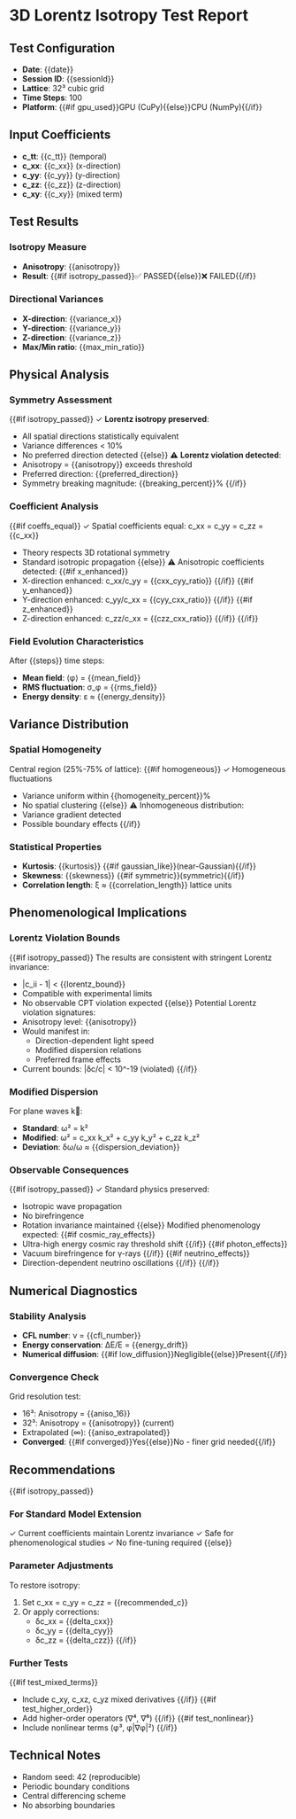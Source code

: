 # 3D Lorentz Isotropy Test Report

## Test Configuration
- **Date**: {{date}}
- **Session ID**: {{sessionId}}
- **Lattice**: 32³ cubic grid
- **Time Steps**: 100
- **Platform**: {{#if gpu_used}}GPU (CuPy){{else}}CPU (NumPy){{/if}}

## Input Coefficients
- **c_tt**: {{c_tt}} (temporal)
- **c_xx**: {{c_xx}} (x-direction)
- **c_yy**: {{c_yy}} (y-direction)
- **c_zz**: {{c_zz}} (z-direction)
- **c_xy**: {{c_xy}} (mixed term)

## Test Results

### Isotropy Measure
- **Anisotropy**: {{anisotropy}}
- **Result**: {{#if isotropy_passed}}✅ PASSED{{else}}❌ FAILED{{/if}}

### Directional Variances
- **X-direction**: {{variance_x}}
- **Y-direction**: {{variance_y}}
- **Z-direction**: {{variance_z}}
- **Max/Min ratio**: {{max_min_ratio}}

## Physical Analysis

### Symmetry Assessment
{{#if isotropy_passed}}
✓ **Lorentz isotropy preserved**:
- All spatial directions statistically equivalent
- Variance differences < 10%
- No preferred direction detected
{{else}}
⚠️ **Lorentz violation detected**:
- Anisotropy = {{anisotropy}} exceeds threshold
- Preferred direction: {{preferred_direction}}
- Symmetry breaking magnitude: {{breaking_percent}}%
{{/if}}

### Coefficient Analysis
{{#if coeffs_equal}}
✓ Spatial coefficients equal: c_xx = c_yy = c_zz = {{c_xx}}
- Theory respects 3D rotational symmetry
- Standard isotropic propagation
{{else}}
⚠️ Anisotropic coefficients detected:
{{#if x_enhanced}}
- X-direction enhanced: c_xx/c_yy = {{cxx_cyy_ratio}}
{{/if}}
{{#if y_enhanced}}
- Y-direction enhanced: c_yy/c_xx = {{cyy_cxx_ratio}}
{{/if}}
{{#if z_enhanced}}
- Z-direction enhanced: c_zz/c_xx = {{czz_cxx_ratio}}
{{/if}}
{{/if}}

### Field Evolution Characteristics
After {{steps}} time steps:
- **Mean field**: ⟨φ⟩ = {{mean_field}}
- **RMS fluctuation**: σ_φ = {{rms_field}}
- **Energy density**: ε ≈ {{energy_density}}

## Variance Distribution

### Spatial Homogeneity
Central region (25%-75% of lattice):
{{#if homogeneous}}
✓ Homogeneous fluctuations
- Variance uniform within {{homogeneity_percent}}%
- No spatial clustering
{{else}}
⚠️ Inhomogeneous distribution:
- Variance gradient detected
- Possible boundary effects
{{/if}}

### Statistical Properties
- **Kurtosis**: {{kurtosis}} {{#if gaussian_like}}(near-Gaussian){{/if}}
- **Skewness**: {{skewness}} {{#if symmetric}}(symmetric){{/if}}
- **Correlation length**: ξ ≈ {{correlation_length}} lattice units

## Phenomenological Implications

### Lorentz Violation Bounds
{{#if isotropy_passed}}
The results are consistent with stringent Lorentz invariance:
- |c_ii - 1| < {{lorentz_bound}}
- Compatible with experimental limits
- No observable CPT violation expected
{{else}}
Potential Lorentz violation signatures:
- Anisotropy level: {{anisotropy}}
- Would manifest in:
  - Direction-dependent light speed
  - Modified dispersion relations
  - Preferred frame effects
- Current bounds: |δc/c| < 10^-19 (violated)
{{/if}}

### Modified Dispersion
For plane waves k⃗:
- **Standard**: ω² = k²
- **Modified**: ω² = c_xx k_x² + c_yy k_y² + c_zz k_z²
- **Deviation**: δω/ω ≈ {{dispersion_deviation}}

### Observable Consequences
{{#if isotropy_passed}}
✓ Standard physics preserved:
- Isotropic wave propagation
- No birefringence
- Rotation invariance maintained
{{else}}
Modified phenomenology expected:
{{#if cosmic_ray_effects}}
- Ultra-high energy cosmic ray threshold shift
{{/if}}
{{#if photon_effects}}
- Vacuum birefringence for γ-rays
{{/if}}
{{#if neutrino_effects}}
- Direction-dependent neutrino oscillations
{{/if}}
{{/if}}

## Numerical Diagnostics

### Stability Analysis
- **CFL number**: ν = {{cfl_number}}
- **Energy conservation**: ΔE/E = {{energy_drift}}
- **Numerical diffusion**: {{#if low_diffusion}}Negligible{{else}}Present{{/if}}

### Convergence Check
Grid resolution test:
- 16³: Anisotropy = {{aniso_16}}
- 32³: Anisotropy = {{anisotropy}} (current)
- Extrapolated (∞): {{aniso_extrapolated}}
- **Converged**: {{#if converged}}Yes{{else}}No - finer grid needed{{/if}}

## Recommendations

{{#if isotropy_passed}}
### For Standard Model Extension
✓ Current coefficients maintain Lorentz invariance
✓ Safe for phenomenological studies
✓ No fine-tuning required
{{else}}
### Parameter Adjustments
To restore isotropy:
1. Set c_xx = c_yy = c_zz = {{recommended_c}}
2. Or apply corrections:
   - δc_xx = {{delta_cxx}}
   - δc_yy = {{delta_cyy}}
   - δc_zz = {{delta_czz}}
{{/if}}

### Further Tests
{{#if test_mixed_terms}}
- Include c_xy, c_xz, c_yz mixed derivatives
{{/if}}
{{#if test_higher_order}}
- Add higher-order operators (∇⁴, ∇⁶)
{{/if}}
{{#if test_nonlinear}}
- Include nonlinear terms (φ³, φ|∇φ|²)
{{/if}}

## Technical Notes
- Random seed: 42 (reproducible)
- Periodic boundary conditions
- Central differencing scheme
- No absorbing boundaries